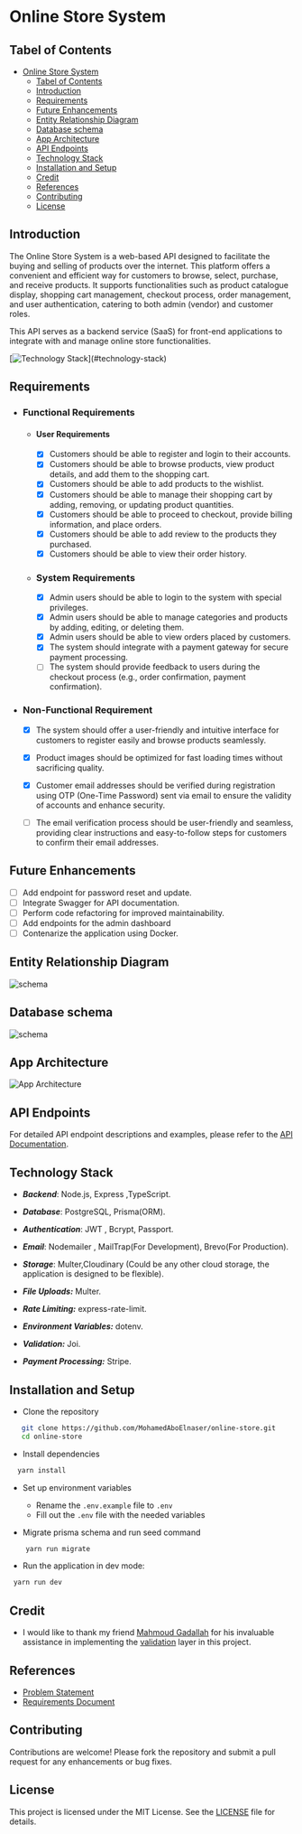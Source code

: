 # Online Store System

## Tabel of Contents

- [Online Store System](#online-store-system)
  - [Tabel of Contents](#tabel-of-contents)
  - [Introduction](#introduction)
  - [Requirements](#requirements)
  - [Future Enhancements](#future-enhancements)
  - [Entity Relationship Diagram](#entity-relationship-diagram)
  - [Database schema](#database-schema)
  - [App Architecture](#app-architecture)
  - [API Endpoints](#api-endpoints)
  - [Technology Stack](#technology-stack)
  - [Installation and Setup](#installation-and-setup)
  - [Credit](#credit)
  - [References](#references)
  - [Contributing](#contributing)
  - [License](#license)

## Introduction

The Online Store System is a web-based API designed to facilitate the buying and selling of products over the internet. This platform offers a convenient and efficient way for customers to browse, select, purchase, and receive products. It supports functionalities such as product catalogue display, shopping cart management, checkout process, order management, and user authentication, catering to both admin (vendor) and customer roles.

This API serves as a backend service (SaaS) for front-end applications to integrate with and manage online store functionalities.

[![Technology Stack](https://skillicons.dev/icons?i=nodejs,js,ts,express,prisma,postgresql,yarn,postman,git,github,)](#technology-stack)

## Requirements

-   ### Functional Requirements
    -   #### User Requirements
        -   [x] Customers should be able to register and login to their accounts.
        -   [x] Customers should be able to browse products, view product details, and add them to the shopping cart.
        -   [x] Customers should be able to add products to the wishlist.
        -   [x] Customers should be able to manage their shopping cart by adding, removing, or updating product quantities.
        -   [x] Customers should be able to proceed to checkout, provide billing information, and place orders.
        -   [x] Customers should be able to add review to the products they purchased.
        -   [x] Customers should be able to view their order history.
    -   ### System Requirements
        -   [x] Admin users should be able to login to the system with special privileges.
        -   [x] Admin users should be able to manage categories and products by adding, editing, or deleting them.
        -   [x] Admin users should be able to view orders placed by customers.
        -   [x] The system should integrate with a payment gateway for secure payment processing.
        -   [ ] The system should provide feedback to users during the checkout process (e.g., order confirmation, payment confirmation).
-   ### Non-Functional Requirement

    -   [x] The system should offer a user-friendly and intuitive interface for customers to register easily and browse products seamlessly.
    -   [x] Product images should be optimized for fast loading times without sacrificing quality.

    -   [x] Customer email addresses should be verified during registration using OTP (One-Time Password) sent via email to ensure the validity of accounts and enhance security.
    -   [ ] The email verification process should be user-friendly and seamless, providing clear instructions and easy-to-follow steps for customers to confirm their email addresses.

## Future Enhancements

-   [ ] Add endpoint for password reset and update.
-   [ ] Integrate Swagger for API documentation.
-   [ ] Perform code refactoring for improved maintainability.
-   [ ] Add endpoints for the admin dashboard
-   [ ] Contenarize the application using Docker.

## Entity Relationship Diagram

![schema](./docs/online-store-erd.png)

## Database schema

![schema](./docs/db-schema.png)

## App Architecture

![App Architecture](./docs/appArchitecture.png)

## API Endpoints

For detailed API endpoint descriptions and examples, please refer to the [API Documentation](https://documenter.getpostman.com/view/30739769/2sA3JT1xUP).

## Technology Stack

-   **_Backend_**: Node.js, Express ,TypeScript.

-   **_Database_**: PostgreSQL, Prisma(ORM).

-   **_Authentication_**: JWT , Bcrypt, Passport.

-   **_Email_**: Nodemailer , MailTrap(For Development), Brevo(For Production).

-   **_Storage_**: Multer,Cloudinary (Could be any other cloud storage, the application is designed to be flexible).

-   **_File Uploads:_** Multer.

-   **_Rate Limiting:_** express-rate-limit.

-   **_Environment Variables:_** dotenv.

-   **_Validation:_** Joi.

-   **_Payment Processing:_** Stripe.

## Installation and Setup

-   Clone the repository

```bash
   git clone https://github.com/MohamedAboElnaser/online-store.git
   cd online-store
```

-   Install dependencies

```bash
  yarn install
```

-   Set up environment variables

    -   Rename the `.env.example` file to `.env`
    -   Fill out the `.env` file with the needed variables

-   Migrate prisma schema and run seed command

```bash
    yarn run migrate
```

-   Run the application in dev mode:

```bash
 yarn run dev
```

## Credit

-   I would like to thank my friend [Mahmoud Gadallah](https://github.com/m7moudGadallah) for his invaluable assistance in implementing the [validation](./src/api/middlewares/validator.middleware.ts) layer in this project.

## References

-   [Problem Statement](https://docs.google.com/document/d/1LLX6J_P2wlqWMwo56_2eSakXH4iKeKmLXIt5SgO2JM0/edit?usp=drive_link)
-   [Requirements Document](https://docs.google.com/document/d/1ZwMnRgLLUb8ZmEAGxfnNQIgiJQ8NhxQEiLg-Bwl_6no/edit?usp=drive_link)

## Contributing

Contributions are welcome! Please fork the repository and submit a pull request for any enhancements or bug fixes.

## License

This project is licensed under the MIT License. See the [LICENSE](/LICENCE) file for details.
